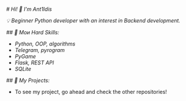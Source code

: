 *# Hi! 👋 I'm Ant1Idis*

*💡 Beginner Python developer with an interest in Backend development.*

*## 🔧 Мои Hard Skills:*

- *Python, OOP, algorithms*
- *Telegram, pyrogram*
- *PyGame*
- *Flask, REST API*
- *SQLite*

*## 📌 My Projects:*

- To see my project, go ahead and check the other repositories!
